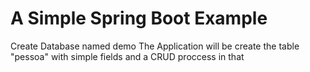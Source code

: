 # A Simple Spring Boot Example

Create Database named demo 
The Application will be create the table "pessoa" with simple fields and a CRUD proccess in that
